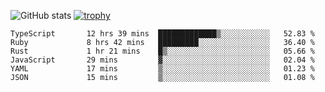 ![GitHub stats](https://github-readme-stats.vercel.app/api?username=ksk001100&show_icons=true&theme=tokyonight)
[![trophy](https://github-profile-trophy.vercel.app/?username=ksk001100&theme=onedark)](https://github.com/ryo-ma/github-profile-trophy)

<!--START_SECTION:waka-->

```text
TypeScript       12 hrs 39 mins  █████████████▒░░░░░░░░░░░   52.83 %
Ruby             8 hrs 42 mins   █████████░░░░░░░░░░░░░░░░   36.40 %
Rust             1 hr 21 mins    █▒░░░░░░░░░░░░░░░░░░░░░░░   05.66 %
JavaScript       29 mins         ▓░░░░░░░░░░░░░░░░░░░░░░░░   02.04 %
YAML             17 mins         ▒░░░░░░░░░░░░░░░░░░░░░░░░   01.23 %
JSON             15 mins         ▒░░░░░░░░░░░░░░░░░░░░░░░░   01.08 %
```

<!--END_SECTION:waka-->
